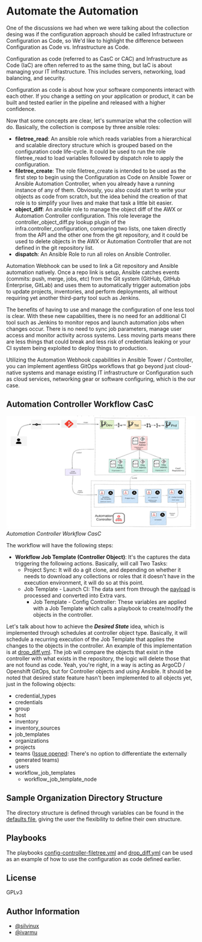 # Automate the Automation

One of the discussions we had when we were talking about the collection desing was if the configuration approach should be called Infrastructure or Configuration as Code, so We'd like to highlight the difference between Configuration as Code vs. Infrastructure as Code.

Configuration as code (referred to as CasC or CAC) and Infrastructure as Code (IaC) are often referred to as the same thing, but IaC is about managing your IT infrastructure. This includes servers, networking, load balancing, and security.

Configuration as code is about how your software components interact with each other. If you change a setting on your application or product, it can be built and tested earlier in the pipeline and released with a higher confidence.

Now that some concepts are clear, let's summarize what the collection will do. Basically, the collection is compose by three ansible roles:

- **filetree_read**: An ansible role which reads variables from a hierarchical and scalable directory structure which is grouped based on the configuration code life-cycle. It could be used to run the role filetree_read to load variables followed by dispatch role to apply the configuration.
- **filetree_create**: The role filetree_create is intended to be used as the first step to begin using the Configuration as Code on Ansible Tower or Ansible Automation Controller, when you already have a running instance of any of them. Obviously, you also could start to write your objects as code from scratch, but the idea behind the creation of that role is to simplify your lives and make that task a little bit easier.
- **object_diff**: An ansible role to manage the object diff of the AWX or Automation Controller configuration. This role leverage the controller_object_diff.py lookup plugin of the infra.controller_configuration, comparing two lists, one taken directly from the API and the other one from the git repository, and it could be used to delete objects in the AWX or Automation Controller that are not defined in the git repository list.
- **dispatch**: An Ansible Role to run all roles on Ansible Controller.

Automation Webhook can be used to link a Git repository and Ansible automation natively. Once a repo link is setup, Ansible catches events (commits: push, merge, jobs, etc) from the Git system (GitHub, GitHub Enterprise, GitLab) and uses them to automatically trigger automation jobs to update projects, inventories, and perform deployments, all without requiring yet another third-party tool such as Jenkins.

The benefits of having to use and manage the configuration of one less tool is clear. With these new capabilities, there is no need for an additional CI tool such as Jenkins to monitor repos and launch automation jobs when changes occur. There is no need to sync job parameters, manage user access and monitor activity across systems. Less moving parts means there are less things that could break and less risk of credentials leaking or your CI system being exploited to deploy things to production.

Utilizing the Automation Webhook capabilities in Ansible Tower / Controller, you can implement agentless GitOps workflows that go beyond just cloud-native systems and manage existing IT infrastructure or Configuration such as cloud services, networking gear or software configuring, which is the our case.

## Automation Controller Workflow CasC

![Automation Controller Workflow CasC](pictures/AAP_CasC_Worflow.png)
*Automation Controller Workflow CasC*

The workflow will have the following steps:

- **Workflow Job Template (Controller Object)**: It's the captures the data triggering the following actions. Basically, will call Two Tasks:
  - Project Sync: It will do a git clone, and depending on whether it needs to download any collections or roles that it doesn't have in the execution environment, it will do so at this point.
  - Job Template - Launch CI: The data sent from through the [payload](https://docs.ansible.com/automation-controller/latest/html/userguide/webhooks.html#payload-output) is processed and converted into Extra vars.
    - Job Template - Config Controller: These variables are applied with a Job Template which calls a playbook to create/modify the objects in the controller.

Let's talk about how to achieve the ***Desired State*** idea, which is implemented through schedules at controller object type. Basically, it will schedule a recurring execution of the Job Template that applies the changes to the objects in the controller. An example of this implementation is at [drop_diff.yml](roles/../../../roles/object_diff/tests/drop_diff.yml). The job will compare the objects that exist in the controller with what exists in the repository, the logic will delete those that are not found as code. Yeah, you're right, in a way is acting as ArgoCD / Openshift GitOps, but for Controller objects and using Ansible. It should be noted that desired state feature hasn't been implemented to all objects yet, just in the following objects:

- credential_types
- credentials
- group
- host
- inventory
- inventory_sources
- job_templates
- organizations
- projects
- teams ([Issue opened](https://issues.redhat.com/projects/AAP/issues/AAP-2393): There's no option to differentiate the externally generated teams)
- users
- workflow_job_templates
  - workflow_job_template_node

## Sample Organization Directory Structure

The directory structure is defined through variables can be found in the [defaults file](roles/../../../roles/filetree_read/defaults/main.yml), giving the user the flexibility to define their own structure.

## Playbooks

The playbooks [config-controller-filetree.yml](roles/../../../roles/filetree_read/tests/config-controller-filetree.yml) and [drop_diff.yml](roles/../../../roles/object_diff/tests/drop_diff.yml) can be used as an example of how to use the configuration as code defined earlier.

## License

GPLv3

## Author Information

- [@silvinux](https://github.com/silvinux)
- [@ivarmu](https://github.com/ivarmu)
